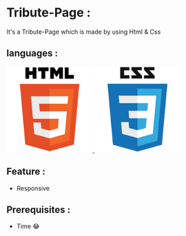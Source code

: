 # Tribute-Page : 
It's a Tribute-Page which is made by using Html &amp; Css


## languages :

<a href="https://www.w3.org/html/" target="_blank" rel="noreferrer" > <img src="https://raw.githubusercontent.com/devicons/devicon/master/icons/html5/html5-original-wordmark.svg" alt="html5" width="200" height="200" /> </a>
<a href="https://www.w3schools.com/css/" target="_blank" rel="noreferrer" > <img src="https://raw.githubusercontent.com/devicons/devicon/master/icons/css3/css3-original-wordmark.svg" alt="css3" width="200" height="200" /> </a>
## Feature : 
* Responsive 
## Prerequisites :
* Time 😂
